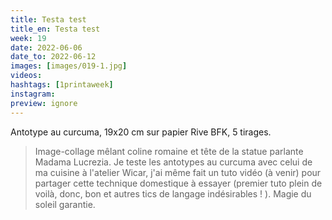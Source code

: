 ```yaml
---
title: Testa test
title_en: Testa test
week: 19
date: 2022-06-06
date_to: 2022-06-12
images: [images/019-1.jpg]
videos: 
hashtags: [1printaweek]
instagram: 
preview: ignore
---
```




Antotype au curcuma, 19x20 cm sur papier Rive BFK, 5 tirages.

> Image-collage mêlant coline romaine et tête de la statue parlante Madama Lucrezia. Je teste les antotypes au curcuma avec celui de ma cuisine à l'atelier Wicar, j'ai même fait un tuto vidéo (à venir) pour partager cette technique domestique à essayer (premier tuto plein de voilà, donc, bon et autres tics de langage indésirables ! ). Magie du soleil garantie.
